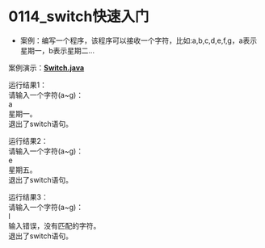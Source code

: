 # 0114_switch快速入门

- 案例：编写一个程序，该程序可以接收一个字符，比如:a,b,c,d,e,f,g，a表示星期一，b表示星期二…

案例演示：**[Switch.java](https://github.com/dnx00/Notes_on_the_Course_of_Han_Shunping_Gradually_Learning_Java/blob/main/Chapter05_%E7%A8%8B%E5%BA%8F%E6%8E%A7%E5%88%B6%E7%BB%93%E6%9E%84/0114_switch%E5%BF%AB%E9%80%9F%E5%85%A5%E9%97%A8/Switch.java)**

运行结果1：  
请输入一个字符(a~g)：  
a  
星期一。  
退出了switch语句。  

运行结果2：  
请输入一个字符(a~g)：  
e  
星期五。  
退出了switch语句。  

运行结果3：  
请输入一个字符(a~g)：  
l  
输入错误，没有匹配的字符。  
退出了switch语句。  
